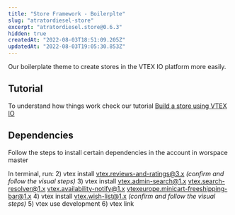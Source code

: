 ```yaml
---
title: "Store Framework - Boilerplte"
slug: "atratordiesel-store"
excerpt: "atratordiesel.store@0.6.3"
hidden: true
createdAt: "2022-08-03T18:51:09.205Z"
updatedAt: "2022-08-03T19:05:30.853Z"
---
```

Our boilerplate theme to create stores in the VTEX IO platform more easily.

## Tutorial
To understand how things work check our tutorial [Build a store using VTEX IO](https://vtex.io/docs/getting-started/build-stores-with-store-framework/1/)

## Dependencies
Follow the steps to install certain dependencies in the account in worspace master

In terminal, run:
2) vtex install vtex.reviews-and-ratings@3.x *(confirm and follow the visual steps)*
3) vtex install vtex.admin-search@1.x vtex.search-resolver@1.x vtex.availability-notify@1.x vtexeurope.minicart-freeshipping-bar@1.x
4) vtex install vtex.wish-list@1.x *(confirm and follow the visual steps)*
5) vtex use development
6) vtex link